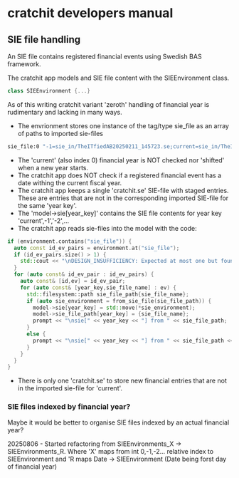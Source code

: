 # cratchit developers manual

## SIE file handling

An SIE file contains registered financial events using Swedish BAS framework.

The cratchit app models and SIE file content with the SIEEnvironment class.

```cpp 
class SIEEnvironment {...}
```

As of this writing cratchit variant 'zeroth' handling of financial year is rudimentary and lacking in many ways.

* The envrionment stores one instance of the tag/type sie_file as an array of paths to imported sie-files

```sh
sie_file:0 "-1=sie_in/TheITfiedAB20250211_145723.se;current=sie_in/TheITfiedAB20250510_190029.se"
```

* The 'current' (also index 0) financial year is NOT checked nor 'shifted' when a new year starts.
* The cratchit app does NOT check if a registered financial event has a date withing the current fiscal year.
* The cratchit app keeps a single 'cratchit.se' SIE-file with staged entries. These are entries that are not in the corresponding imported SIE-file for the same 'year key'.
* The 'model->sie[year_key]' contains the SIE file contents for year key 'current',-1','-2',...
* The cratchit app reads sie-files into the model with the code:

```cpp
if (environment.contains("sie_file")) {
  auto const id_ev_pairs = environment.at("sie_file");
  if (id_ev_pairs.size() > 1) {
    std::cout << "\nDESIGN_INSUFFICIENCY: Expected at most one but found " << id_ev_pairs.size() << " 'sie_file' entries in environment file";
  }
  for (auto const& id_ev_pair : id_ev_pairs) {
    auto const& [id,ev] = id_ev_pair;
    for (auto const& [year_key,sie_file_name] : ev) {
      std::filesystem::path sie_file_path{sie_file_name};
      if (auto sie_environment = from_sie_file(sie_file_path)) {
        model->sie[year_key] = std::move(*sie_environment);
        model->sie_file_path[year_key] = {sie_file_name};
        prompt << "\nsie[" << year_key << "] from " << sie_file_path;
      }
      else {
        prompt << "\nsie[" << year_key << "] from " << sie_file_path << " - *FAILED*";
      }
    }
  }
}
```

* There is only one 'cratchit.se' to store new financial entries that are not in the imported sie-file for 'current'.

### SIE files indexed by financial year?

Maybe it would be better to organise SIE files indexed by an actual financial year?

20250806 - Started refactoring from SIEEnvironments_X -> SIEEnvironments_R. Where 'X' maps from int 0,-1,-2... relative index to SIEEnvironment and 'R maps Date -> SIEEnvironment (Date being forst day of financial year)

